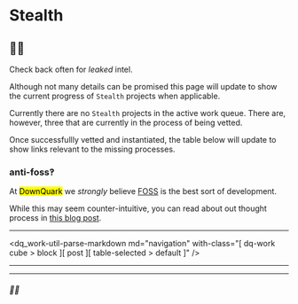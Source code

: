<hgroup>
  <h1>Stealth</h1>
  <h2>🥷🏿</h2>
</hgroup>

Check back often for _leaked_ intel.

Although not many details can be promised this page will update to show the current progress of `Stealth` projects when applicable.

Currently there are no `Stealth` projects in the active work queue. There are, however, three that are currently in the process of being vetted.

Once successfullly vetted and instantiated, the table below will update to show links relevant to the missing processes.

### anti-foss‽

At <mark>DownQuark</mark> we _strongly_ believe [FOSS](/?projects_foss) is the best sort of development.

While this may seem counter-intuitive, you can read about out thought process in <a href="//qrx.downquark.work/qore/downquark" target="_blank">this blog post</a>.

---

<dq_work-util-parse-markdown
  md="navigation"
  with-class="[ dq-work cube > block ][ post ][ table-selected > default ]" />
<hr><hr>

<footer>
  <h6>🥷🏿</h6>
</footer>